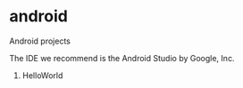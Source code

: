 # android
Android projects

The IDE we recommend is the Android Studio by Google, Inc.

1. HelloWorld
